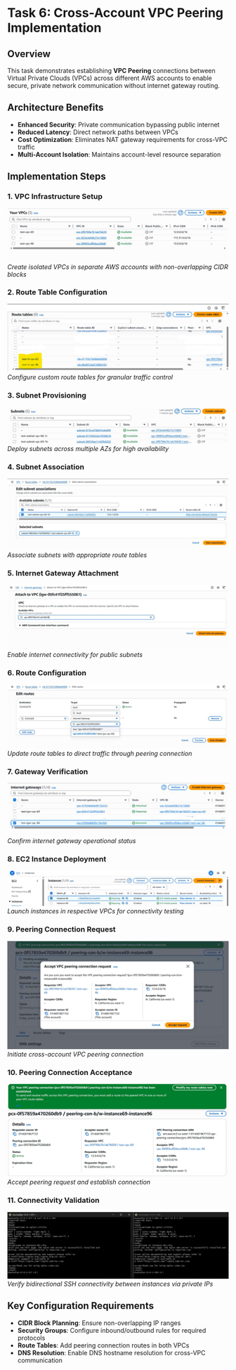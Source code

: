 # Task 6: Cross-Account VPC Peering Implementation

## Overview
This task demonstrates establishing **VPC Peering** connections between Virtual Private Clouds (VPCs) across different AWS accounts to enable secure, private network communication without internet gateway routing.

## Architecture Benefits
- **Enhanced Security**: Private communication bypassing public internet
- **Reduced Latency**: Direct network paths between VPCs
- **Cost Optimization**: Eliminates NAT gateway requirements for cross-VPC traffic
- **Multi-Account Isolation**: Maintains account-level resource separation

## Implementation Steps

### 1. VPC Infrastructure Setup
![VPC Creation](image.png)
*Create isolated VPCs in separate AWS accounts with non-overlapping CIDR blocks*

### 2. Route Table Configuration
![Route Tables](image-1.png)
*Configure custom route tables for granular traffic control*

### 3. Subnet Provisioning
![Subnet Creation](image-2.png)
*Deploy subnets across multiple AZs for high availability*

### 4. Subnet Association
![Subnet Associations](image-3.png)
*Associate subnets with appropriate route tables*

### 5. Internet Gateway Attachment
![IGW Attachment](image-4.png)
*Enable internet connectivity for public subnets*

### 6. Route Configuration
![Route Configuration](image-5.png)
*Update route tables to direct traffic through peering connection*

### 7. Gateway Verification
![IGW Status](image-6.png)
*Confirm internet gateway operational status*

### 8. EC2 Instance Deployment
![Instance Creation](image-7.png)
*Launch instances in respective VPCs for connectivity testing*

### 9. Peering Connection Request
![Peering Request](image-8.png)
*Initiate cross-account VPC peering connection*

### 10. Peering Connection Acceptance
![Peering Established](image-9.png)
*Accept peering request and establish connection*

### 11. Connectivity Validation
![SSH Access](image-10.png)
*Verify bidirectional SSH connectivity between instances via private IPs*

## Key Configuration Requirements
- **CIDR Block Planning**: Ensure non-overlapping IP ranges
- **Security Groups**: Configure inbound/outbound rules for required protocols
- **Route Tables**: Add peering connection routes in both VPCs
- **DNS Resolution**: Enable DNS hostname resolution for cross-VPC communication
